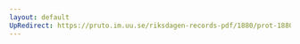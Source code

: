 ```yaml
---
layout: default
UpRedirect: https://pruto.im.uu.se/riksdagen-records-pdf/1880/prot-1880--ak--028/prot-1880--ak--028_001.pdf
---
```

